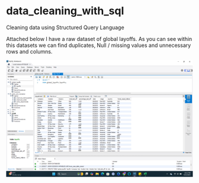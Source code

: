 # data_cleaning_with_sql
Cleaning data using Structured Query Language

Attached below I have a raw dataset of global layoffs. As you can see within this datasets we can find duplicates, Null / missing values and unnecessary rows and columns. 

![image alt](https://github.com/Hayat-Halabi/data_cleaning_with_sql/blob/e76d1bdd0bb9554ffbd85c92a51b16b392479ec6/Screenshot%20(2).png)
